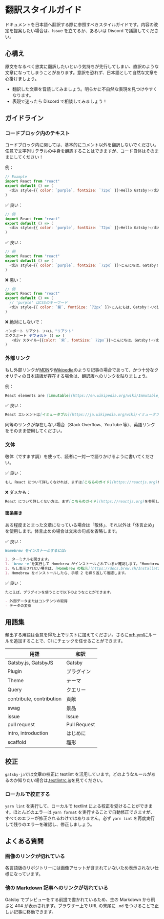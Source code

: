 # 翻訳スタイルガイド

ドキュメントを日本語へ翻訳する際に参照すべきスタイルガイドです。内容の改定を提案したい場合は、Issue を立てるか、あるいは Discord で議論してください。

## 心構え

原文をなるべく忠実に翻訳したいという気持ちが先行してしまい、直訳のような文章になってしまうことがあります。意訳を恐れず、日本語として自然な文章を心掛けましょう。

- 翻訳した文章を音読してみましょう。明らかに不自然な表現を見つけやすくなります。
- 表現で迷ったら Discord で相談してみましょう！

## ガイドライン

### コードブロック内のテキスト

コードブロック内に関しては、基本的にコメント以外を翻訳しないでください。任意で文字列リテラルの中身を翻訳することはできますが、コード自体はそのままにしてください！

例：

```js
// Example
import React from "react"
export default () => (
  <div style={{ color: `purple`, fontSize: `72px` }}>Hello Gatsby!</div>
)
```

✅ 良い：

```js
// 例
import React from "react"
export default () => (
  <div style={{ color: `purple`, fontSize: `72px` }}>Hello Gatsby!</div>
)
```

✅ 良い：

```js
// 例
import React from "react"
export default () => (
  <div style={{ color: `purple`, fontSize: `72px` }}>こんにちは、Gatsby！</div>
)
```

❌ 悪い：

```js
// 例
import React from "react"
export default () => (
  // 'purple' はCSSのキーワード
  <div style={{ color: `紫`, fontSize: `72px` }}>こんにちは、Gatsby！</div>
)
```

❌ 絶対にしないで：

```js
インポート リアクト フロム "リアクト"
エクスポート デフォルト () => (
   <div スタイル={{color: `紫`, fontSize:` 72px`}}>こんにちは、Gatsby！</div>
)
```

### 外部リンク

もし外部リンクが[MDN]や[Wikipedia]のような記事の場合であって、かつ十分なクオリティの日本語版が存在する場合は、翻訳版へのリンクを貼りましょう。

[mdn]: https://developer.mozilla.org/en-US/
[wikipedia]: https://en.wikipedia.org/wiki/Main_Page

例：

```md
React elements are [immutable](https://en.wikipedia.org/wiki/Immutable_object).
```

✅ 良い：

```md
React エレメントは[イミュータブル](https://ja.wikipedia.org/wiki/イミュータブル)です。
```

同等のリンクが存在しない場合（Stack Overflow、YouTube 等）、英語リンクをそのまま使用してください。

### 文体

敬体（ですます調）を使って、読者に一対一で語りかけるように書いてください。

✅ 良い：

```md
もし React について詳しくなければ、まずは[こちらのガイド](https://reactjs.org)をご覧ください。
```

❌ ダメかも：

```md
React について詳しくない方は、まず[こちらのガイド](https://reactjs.org)を参照してください。
```

#### 箇条書き

ある程度まとまった文章になっている場合は「敬体」、それ以外は「体言止め」を使用します。体言止めの場合は文末の句点を省略します。

✅ 良い：

```md
Homebrew をインストールするには:

1. ターミナルを開きます。
1. `brew -v`を実行して Homebrew がインストールされているか確認します。"Homebrew"という文字列とバージョン番号が表示されるはずです。
1. もし表示されない場合は、[Homebrew の指示](https://docs.brew.sh/Installation)に従って、ダウンロードしてインストールします。
1. Homebrew をインストールしたら、手順 2 を繰り返して確認します。
```

✅ 良い：

```md
たとえば、プラグインを使うことで以下のようなことができます。

- 外部データまたはコンテンツの取得
- データの変換
```

## 用語集

頻出する用語は合意を得た上でリストに加えてください。さらに[prh.yml](/prh.yml)にルールを追加することで、CI にチェックを任せることができます。

<!-- textlint-disable -->

| 用語                     | 和訳         |
| ------------------------ | ------------ |
| Gatsby.js, GatsbyJS      | Gatsby       |
| Plugin                   | プラグイン   |
| Theme                    | テーマ       |
| Query                    | クエリー     |
| contribute, contribution | 貢献         |
| swag                     | 景品         |
| issue                    | Issue        |
| pull request             | Pull Request |
| intro, introduction      | はじめに     |
| scaffold                 | 雛形         |

<!-- textlint-enable -->

## 校正

`gatsby-ja`では文章の校正に textlint を活用しています。どのようなルールがあるのか知りたい場合は[.textlintrc.js](/.textlintrc.js)を見てください。

### ローカルで校正する

`yarn lint` を実行して、ローカルで textlint による校正を受けることができます。ほとんどのエラーは `yarn format` を実行することで自動修正できますが、すべてのエラーが修正されるわけではありません。必ず `yarn lint` を再度実行して残りのエラーを確認し、修正しましょう。

## よくある質問

### 画像のリンクが切れている

各言語版のリポジトリーには画像アセットが含まれていないため表示されない仕様になっています。

### 他の Markdown 記事へのリンクが切れている

Gatsby でプレビューをする前提で書かれているため、生の Markdown から飛ぶと 404 が表示されます。ブラウザー上で URL の末尾に `.md` をつけることで正しい記事に移動できます。
